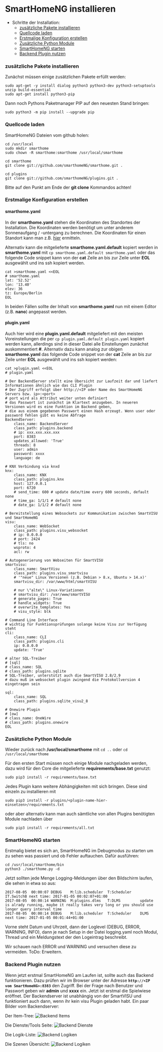 # SmartHomeNG installieren


- Schritte der Installation:
    - [zusätzliche Pakete installieren](#zusätzliche-pakete-installieren-1)
    - [Quellcode laden](#quellcode-laden)
    - [Erstmalige Konfiguration erstellen](#erstmalige-konfiguration-erstellen)
    - [Zusätzliche Python Module](#zusätzliche-python-module)
    - [SmartHomeNG starten](#smarthomeng-starten)
    - [Backend Plugin nutzen](#backend-plugin-nutzen)


### zusätzliche Pakete installieren

Zunächst müssen einige zusätzlichen Pakete erfüllt werden:
<!---
apt-get update nicht notwendig
openssh-server apache2  git-core wget bereits installiert
--->

<!---
```
sudo apt-get -y install dialog openntpd python3 python3-dev python3-setuptools unzip build-essential
sudo easy_install3 pip
```
--->

```
sudo apt-get -y install dialog python3 python3-dev python3-setuptools unzip build-essential
sudo apt-get install python3-pip
```

Dann noch Pythons Paketmanager PIP auf den neuesten Stand bringen:

```
sudo python3 -m pip install --upgrade pip
```

[comment]: # (Alternativ sollte auch ein)
[comment]: # (```)
[comment]: # (sudo easy_install3 -U pip)
[comment]: # (```)
[comment]: # (zum Ergebnis führen.)


### Quellcode laden

SmartHomeNG Dateien vom github holen:

```
cd /usr/local
sudo mkdir smarthome
sudo chown -R smarthome:smarthome /usr/local/smarthome

cd smarthome
git clone git://github.com/smarthomeNG/smarthome.git .

cd plugins
git clone git://github.com/smarthomeNG/plugins.git .
```
Bitte auf den Punkt am Ende der **git clone** Kommandos achten!


### Erstmalige Konfiguration erstellen

#### smarthome.yaml

In der **smarthome.yaml** stehen die Koordinaten des Standortes der Installation. Die Koordinaten werden benötigt um unter anderem Sonnenaufgang / -untergang zu berechnen.
Die Koordinaten für einen Standort kann man z.B. [hier](http://www.mapcoordinates.net/de) ermitteln.

Alternativ kann die mitgelieferte **smarthome.yaml.default** kopiert werden in **smarthome.yaml** mit ``cp smarthome.yaml.default smarthome.yaml``
oder das folgende Code snippet kann von der **cat** Zeile an bis zur Zeile unter **EOL** ausgewählt und ins ssh kopiert werden.

```
cat >smarthome.yaml <<EOL
# smarthome.yaml
lat: '52.52'
lon: '13.40'
elev: 36
tz: Europe/Berlin
EOL
```

In beiden Fällen sollte der Inhalt von **smarthome.yaml** nun mit einem Editor (z.B. **nano**) angepasst werden.


#### plugin.yaml

Auch hier wird eine **plugin.yaml.default** mitgeliefert mit den meisten Voreinstellungen die per ``cp plugin.yaml.default plugin.yaml``
kopiert werden kann, allerdings sind in dieser Datei alle Einstellungen zunächst auskommentiert **#**.
Alternativ dazu kann analog zur obigen **smarthome.yaml** das folgende Code snippet von der **cat** Zeile an bis zur Zeile unter **EOL** ausgewählt und ins ssh kopiert werden:

```
cat >plugin.yaml <<EOL
# plugin.yaml

# Der BackendServer stellt eine Übersicht zur Laufzeit dar und liefert Informationen ähnlich wie das CLI Plugin
# Der Zugriff erfolgt über http://<IP oder Name des SmartHomeNG Servers bzw. ip>:<port>
# port wird als Attribut weiter unten definiert
# das Passwort ist zunächst im Klartext anzugeben. In neueren Versionen wird es eine Funktion im Backend geben,
# die aus einem gegebenen Passwort einen Hash erzeugt. Wenn user oder password fehlen gibt es keine Abfrage
BackendServer:
    class_name: BackendServer
    class_path: plugins.backend
    # ip: xxx.xxx.xxx.xxx
    port: 8383
    updates_allowed: 'True'
    threads: 8
    user: admin
    password: xxxx
    language: de

# KNX Verbindung via knxd
knx:
    class_name: KNX
    class_path: plugins.knx
    host: 127.0.0.1
    port: 6720
    # send_time: 600 # update date/time every 600 seconds, default none
    # time_ga: 1/1/1 # default none
    # date_ga: 1/1/2 # default none

# Bereitstellung eines Websockets zur Kommunikation zwischen SmartVISU und SmartHomeNG
visu:
    class_name: WebSocket
    class_path: plugins.visu_websocket
    # ip: 0.0.0.0
    # port: 2424
    # tls: no
    wsproto: 4
    acl: rw

# Autogenerierung von Webseiten für SmartVISU
smartvisu:
    class_name: SmartVisu
    class_path: plugins.visu_smartvisu
    # '"neue" Linux Versionen (z.B. Debian > 8.x, Ubuntu > 14.x)'
    smartvisu_dir: /var/www/html/smartVISU

    # nur \"alte\" Linux-Variationen
    # smartvisu_dir: /var/www/smartVISU
    # generate_pages: True
    # handle_widgets: True
    # overwrite_templates: Yes
    # visu_style: blk

# Command Line Interface
# wichtig für Funktionsprüfungen solange keine Visu zur Verfügung steht
cli:
    class_name: CLI
    class_path: plugins.cli
    ip: 0.0.0.0
    update: 'True'

# alter SQL-Treiber
# [sql]
# class_name: SQL
# class_path: plugins.sqlite
# SQL-Treiber, unterstützt auch die SmartVISU 2.8/2.9
# dazu muß im websocket plugin zwingend die Protokollversion 4 eingetragen sein

sql:
    class_name: SQL
    class_path: plugins.sqlite_visu2_8

# Onewire Plugin
# [ow]
# class_name: OneWire
# class_path: plugins.onewire
EOL
```

### Zusätzliche Python Module

Wieder zurück nach **/usr/local/smarthome** mit ```cd ..``` oder ```cd /usr/local/smarthome```

Für den ersten Start müssen noch einige Module nachgeladen werden, dazu wird für den Core die mitgelieferte **requirements/base.txt** genutzt:

```
sudo pip3 install -r requirements/base.txt
```

Jedes Plugin kann weitere Abhängigkeiten mit sich bringen. Diese sind einzeln zu installieren mit

```
sudo pip3 install -r plugins/<plugin-name-hier-einsetzen>/requirements.txt
```

oder aber alternativ kann man auch sämtliche von allen Plugins benötigten Module nachladen über

```
sudo pip3 install -r requirements/all.txt
```


### SmartHomeNG starten
Erstmalig bietet es sich an, SmartHomeNG im Debugmodus zu starten um zu sehen was passiert und ob Fehler auftauchen.
Dafür ausführen:

```
cd /usr/local/smarthome/bin
python3 ./smarthome.py -d
```

Jetzt sollten jede Menge Logging-Meldungen über den Bildschirm laufen, die sehen in etwa so aus:

```
2017-08-05  00:00:07 DEBUG    M:lib.scheduler  T:Scheduler    IT.SwitchB next time: 2017-01-05 00:02:07+01:00
2017-08-05  00:00:14 WARNING  M:plugins.dlms   T:DLMS         update is alrady running, maybe it really takes very long or you should use longer query interval time
2017-08-05  00:00:14 DEBUG    M:lib.scheduler  T:Scheduler    DLMS next time: 2017-01-05 00:01:44+01:00
```
Vorne steht Datum und Uhrzeit, dann der Loglevel (DEBUG, ERROR, WARNING, INFO), dann je nach Setup in der Datei logging.yaml noch Modul, Thread und ein Meldungstext der den Logeintrag beschreibt.

Wir schauen nach ERROR und WARNING und versuchen diese zu vermeiden.
ToDo: Erweitern.

### Backend Plugin nutzen
Wenn jetzt erstmal SmartHomeNG am Laufen ist, sollte auch das Backend funktionieren. Dazu prüfen wir im Browser unter der Adresse **`http://<IP vom SmartHomeNG>:8383`** den Zugriff.
Bei der Frage nach Benutzer und Passwort geben wir **admin** und **xxxx** ein. Jetzt ist erstmal die Spielwiese eröffnet. Der Backendserver ist unabhängig von der SmartVISU und funktioniert auch dann, wenn ihr kein visu Plugin geladen habt. Ein paar Bilder vom Backendserver:

Der Item-Tree:
![Backend Items](assets/Backend_Items.png)

Die Dienste/Tools Seite:
![Backend Dienste](assets/Backend_Dienste.jpg)

Die Logik-Liste:
![Backend Logiken](assets/Backend_Logiken.jpg)

Die Szenen Übersicht:
![Backend Logiken](assets/Backend_Szenen.jpg)
